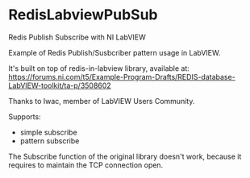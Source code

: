 # RedisLabviewPubSub
Redis Publish Subscribe with NI LabVIEW

Example of Redis Publish/Susbcriber pattern usage in LabVIEW.

It's built on top of redis-in-labview library, available at:
https://forums.ni.com/t5/Example-Program-Drafts/REDIS-database-LabVIEW-toolkit/ta-p/3508602

Thanks to Iwac, member of LabVIEW Users Community.

Supports:
* simple subscribe
* pattern subscribe

The Subscribe function of the original library doesn't work, because it requires to maintain the TCP connection open.
